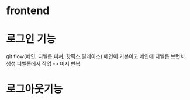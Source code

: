 # frontend
# 로그인 기능
git flow(메인, 디벨롭,피쳐, 핫픽스,릴레이스)
메인이 기본이고 메인에 디벨롭 브런치 생성 디벨롭에서 작업 -> 머지 반복
# 로그아웃기능